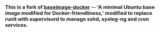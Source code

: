 ### This is a fork of [baseimage-docker](https://github.com/phusion/baseimage-docker) -- 'A minimal Ubuntu base image modified for Docker-friendliness,' modified to replace runit with supervisord to manage sshd, syslog-ng and cron services. 

